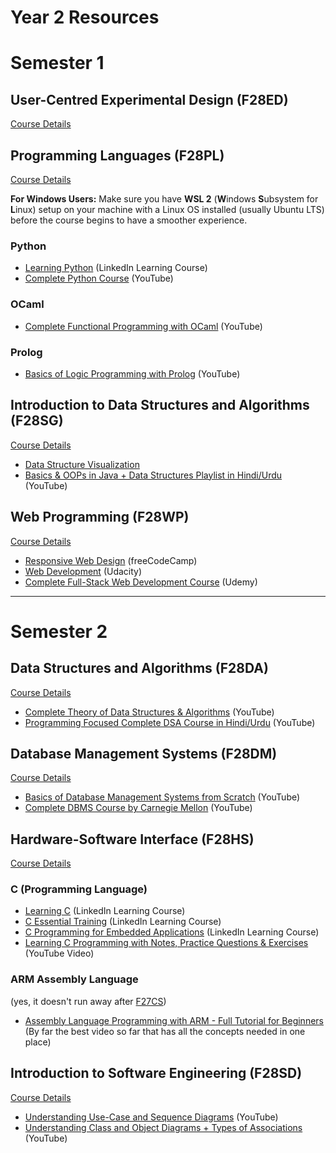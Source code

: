 # Year 2 Resources


# Semester 1

## User-Centred Experimental Design (F28ED)

[Course Details](https://www.hw.ac.uk/documents/pams/202122/F28ED_202122.pdf)

## Programming Languages (F28PL)
[Course Details](https://www.hw.ac.uk/documents/pams/202122/F28PL_202122.pdf)

**For Windows Users:** Make sure you have **WSL 2** (**W**indows **S**ubsystem for **L**inux) setup on your machine with a Linux OS installed (usually Ubuntu LTS) before the course begins to have a smoother experience.

### Python
- [Learning Python](https://www.linkedin.com/learning/learning-python-14393370?u=2374954) (LinkedIn Learning Course)
- [Complete Python Course](https://youtu.be/_uQrJ0TkZlc) (YouTube)

### OCaml
- [Complete Functional Programming with OCaml](https://youtube.com/playlist?list=PLre5AT9JnKShBOPeuiD9b-I4XROIJhkIU) (YouTube)

### Prolog
- [Basics of Logic Programming with Prolog](https://youtube.com/playlist?list=PLHbIZiLIDu-qbXqhvgkIjyIK0SbqYNcU8) (YouTube)

## Introduction to Data Structures and Algorithms (F28SG)
[Course Details](https://www.hw.ac.uk/documents/pams/202122/F28SG_202122.pdf)
- [Data Structure Visualization](https://www.cs.usfca.edu/~galles/visualization/Algorithms.html)
- [Basics & OOPs in Java + Data Structures Playlist in Hindi/Urdu](https://youtube.com/playlist?list=PLfqMhTWNBTe3LtFWcvwpqTkUSlB32kJop) (YouTube)

## Web Programming (F28WP)
[Course Details](https://www.hw.ac.uk/documents/pams/202122/F28WP_202122.pdf)
- [Responsive Web Design](https://www.freecodecamp.org/learn/2022/responsive-web-design/) (freeCodeCamp)
- [Web Development](https://www.youtube.com/playlist?list=PLAwxTw4SYaPlLXUhUNt1wINWrrH9axjcI) (Udacity)
- [Complete Full-Stack Web Development Course](https://www.udemy.com/course/the-web-developer-bootcamp/) (Udemy)

---

# Semester 2

## Data Structures and Algorithms (F28DA)
[Course Details](https://www.hw.ac.uk/documents/pams/202122/F28DA_202122.pdf)
- [Complete Theory of Data Structures & Algorithms](https://youtube.com/playlist?list=PLDN4rrl48XKpZkf03iYFl-O29szjTrs_O) (YouTube)
- [Programming Focused Complete DSA Course in Hindi/Urdu](https://www.youtube.com/playlist?list=PLUcsbZa0qzu3yNzzAxgvSgRobdUUJvz7p) (YouTube)

## Database Management Systems (F28DM)
[Course Details](https://www.hw.ac.uk/documents/pams/202122/F28DM_202122.pdf)
- [Basics of Database Management Systems from Scratch](https://youtu.be/ztHopE5Wnpc) (YouTube)
- [Complete DBMS Course by Carnegie Mellon](https://youtube.com/playlist?list=PLSE8ODhjZXjbohkNBWQs_otTrBTrjyohi) (YouTube)

## Hardware-Software Interface (F28HS)
[Course Details](https://www.hw.ac.uk/documents/pams/202122/F28HS_202122.pdf)

### C (Programming Language)
- [Learning C](https://www.linkedin.com/learning/learning-c-5?u=2374954) (LinkedIn Learning Course)
- [C Essential Training](https://www.linkedin.com/learning/c-essential-training?u=2374954) (LinkedIn Learning Course)
- [C Programming for Embedded Applications](https://www.linkedin.com/learning/c-programming-for-embedded-applications-14537235?u=2374954) (LinkedIn Learning Course)
- [Learning C Programming with Notes, Practice Questions & Exercises](https://youtu.be/irqbmMNs2Bo) (YouTube Video)

### ARM Assembly Language
(yes, it doesn't run away after [F27CS](Year1.md#introduction-to-computer-systems-f27cs))
- [Assembly Language Programming with ARM - Full Tutorial for Beginners](https://www.youtube.com/watch?v=gfmRrPjnEw4&t=8236s)<br>
(By far the best video so far that has all the concepts needed in one place)

## Introduction to Software Engineering (F28SD)
[Course Details](https://www.hw.ac.uk/documents/pams/202122/F28SD_202122.pdf)
- [Understanding Use-Case and Sequence Diagrams](https://youtu.be/el501qi0KtI) (YouTube)
- [Understanding Class and Object Diagrams + Types of Associations](https://youtu.be/sN2_CoB_kbw) (YouTube)

